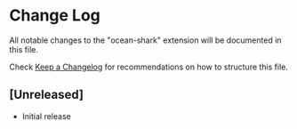# Change Log

All notable changes to the "ocean-shark" extension will be documented in this file.

Check [Keep a Changelog](http://keepachangelog.com/) for recommendations on how to structure this file.

## [Unreleased]

- Initial release
